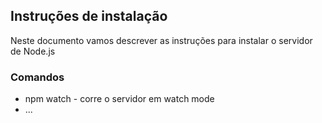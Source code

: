 ## Instruções de instalação

Neste documento vamos descrever as instruções para instalar o servidor de Node.js

### Comandos

- npm watch - corre o servidor em watch mode
- ...

